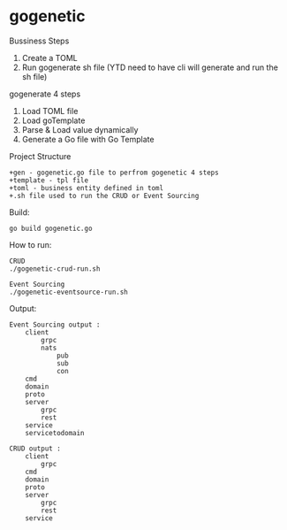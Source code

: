 # gogenetic

Bussiness Steps
1. Create a TOML 
2. Run gogenerate sh file (YTD need to have cli will generate and run the sh file)


gogenerate 4 steps
1. Load TOML file
2. Load goTemplate
3. Parse & Load value dynamically
4. Generate a Go file with Go Template


Project Structure

    +gen - gogenetic.go file to perfrom gogenetic 4 steps
    +template - tpl file
    +toml - business entity defined in toml
    +.sh file used to run the CRUD or Event Sourcing

Build:
   
    go build gogenetic.go

How to run:
    
    CRUD
    ./gogenetic-crud-run.sh

    Event Sourcing
    ./gogenetic-eventsource-run.sh

Output:
    
    Event Sourcing output :
        client
            grpc
            nats
                pub
                sub
                con
        cmd
        domain
        proto
        server
            grpc
            rest
        service
        servicetodomain

    CRUD output :
        client
            grpc
        cmd
        domain
        proto
        server
            grpc
            rest
        service